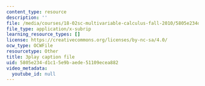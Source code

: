```yaml
---
content_type: resource
description: ''
file: /media/courses/18-02sc-multivariable-calculus-fall-2010/5805e234d1c15e9baede51109ecea882_grns_GNYWe4.vtt
file_type: application/x-subrip
learning_resource_types: []
license: https://creativecommons.org/licenses/by-nc-sa/4.0/
ocw_type: OCWFile
resourcetype: Other
title: 3play caption file
uid: 5805e234-d1c1-5e9b-aede-51109ecea882
video_metadata:
  youtube_id: null
---
```

